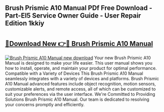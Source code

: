 ## Brush Prismic A10 Manual PDf Free Download - Part-EI5 Service Owner Guide - User Repair Edition 1kkiy

# <h2><a href="http://bc50001.oget.top/?id=Brush+Prismic+A10+Manual">🔗Download New 👉🔴 Brush Prismic A10 Manual</a></h2>

[![Brush Prismic A10 Manual new download](https://i.imgur.com/5g1atiW.png)](http://bc50001.oget.top/?id=Brush+Prismic+A10+Manual)
Your new Brush Prismic A10 Manual is designed to make your life easier. This user manual shows you how to install, operate, and maintain your product for optimal performance. Compatible with a Variety of Devices This Brush Prismic A10 Manual seamlessly integrates with a variety of devices and platforms. Brush Prismic A10 Manual advanced features include object recognition, motion sensors, customizable alerts, and remote access, all of which can be customized to suit your preferences via the user interface. We're Committed to Providing Solutions Brush Prismic A10 Manual. Our team is dedicated to resolving your concerns promptly and efficiently.
